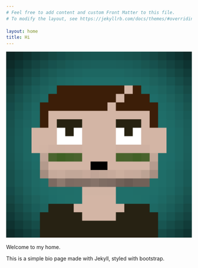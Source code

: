 ```yaml
---
# Feel free to add content and custom Front Matter to this file.
# To modify the layout, see https://jekyllrb.com/docs/themes/#overriding-theme-defaults

layout: home
title: Hi
---
```


![alt](nft.png)

Welcome to my home.

This is a simple bio page made with Jekyll, styled with bootstrap.
